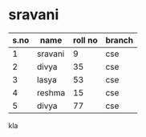 # sravani
|s.no|name|roll no|branch|
|----|-----|------|-------|
|1|sravani|9|cse|
|2|divya|35|cse|
|3|lasya|53|cse|
|4|reshma|15|cse|
|5|divya|77|cse|
kla
